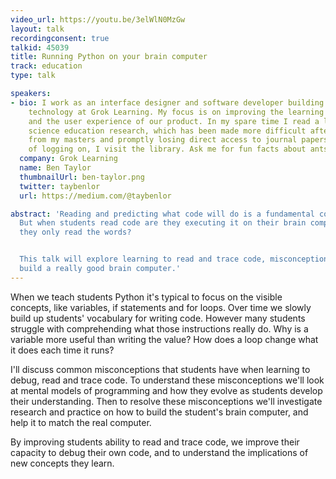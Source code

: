 ```yaml
---
video_url: https://youtu.be/3elWlN0MzGw
layout: talk
recordingconsent: true
talkid: 45039
title: Running Python on your brain computer
track: education
type: talk

speakers:
- bio: I work as an interface designer and software developer building educational
    technology at Grok Learning. My focus is on improving the learning experience,
    and the user experience of our product. In my spare time I read a lot of computer
    science education research, which has been made more difficult after graduating
    from my masters and promptly losing direct access to journal papers. Now instead
    of logging on, I visit the library. Ask me for fun facts about ants.
  company: Grok Learning
  name: Ben Taylor
  thumbnailUrl: ben-taylor.png
  twitter: taybenlor
  url: https://medium.com/@taybenlor

abstract: 'Reading and predicting what code will do is a fundamental coding skill.
  But when students read code are they executing it on their brain computer? Or do
  they only read the words?


  This talk will explore learning to read and trace code, misconceptions and how to
  build a really good brain computer.'
---
```

When we teach students Python it's typical to focus on the visible concepts, like variables, if statements and for loops. Over time we slowly build up students' vocabulary for writing code. However many students struggle with comprehending what those instructions really do. Why is a variable more useful than writing the value? How does a loop change what it does each time it runs?

I'll discuss common misconceptions that students have when learning to debug, read and trace code. To understand these misconceptions we'll look at mental models of programming and how they evolve as students develop their understanding. Then to resolve these misconceptions we'll investigate research and practice on how to build the student's brain computer, and help it to match the real computer.

By improving students ability to read and trace code, we improve their capacity to debug their own code, and to understand the implications of new concepts they learn.
